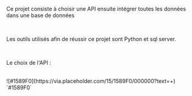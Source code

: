 <p> Ce projet consiste à choisir une API ensuite intégrer toutes les données dans une base de données </p> <br>
<p> Les outils utilisés afin de réussir ce projet sont Python et sql server.</p> <br>
<p> Le choix de l'API : </p> <br>
![#1589F0](https://via.placeholder.com/15/1589F0/000000?text=+) `#1589F0`

